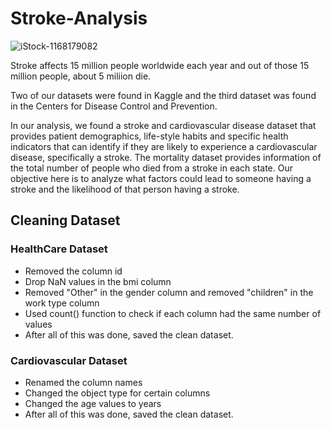 # Stroke-Analysis
![iStock-1168179082](https://user-images.githubusercontent.com/60836219/109908654-829a0e80-7c59-11eb-89e6-eb4c78c955c3.jpg)

Stroke affects 15 million people worldwide each year and out of those 15 million people, about 5 miliion die.

Two of our datasets were found in Kaggle and the third dataset was found in the Centers for Disease Control and Prevention.

In our analysis, we found a stroke and cardiovascular disease dataset that provides patient demographics, life-style habits and specific health indicators that can identify if they are likely to experience a cardiovascular disease, specifically a stroke. The mortality dataset provides information of the total number of people who died from a stroke in each state. Our objective here is to analyze what factors could lead to someone having a stroke and the likelihood of that person having a stroke. 

## Cleaning Dataset

### HealthCare Dataset
* Removed the column id
* Drop NaN values in the bmi column
* Removed "Other" in the gender column and removed "children" in the work type column
* Used count() function to check if each column had the same number of values
* After all of this was done, saved the clean dataset.

### Cardiovascular Dataset
* Renamed the column names
* Changed the object type for certain columns
* Changed the age values to years
* After all of this was done, saved the clean dataset.
